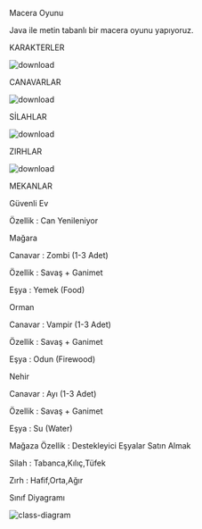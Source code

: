 Macera Oyunu


Java ile metin tabanlı bir macera oyunu yapıyoruz.



KARAKTERLER

![download](https://user-images.githubusercontent.com/111523448/200489272-d630b57f-0c21-4c0a-a885-8fb2e3cd028e.png)







CANAVARLAR

![download](https://user-images.githubusercontent.com/111523448/200489264-3415f04e-ecb7-4c3a-9d28-1b4d6743b008.png)






SİLAHLAR

![download](https://user-images.githubusercontent.com/111523448/200489269-7dc18b09-ebe1-49e6-8efd-2e73b58f52b8.png)





ZIRHLAR

![download](https://user-images.githubusercontent.com/111523448/200489259-1dc024f1-8ca2-474e-b3cb-6914c094c8da.png)








MEKANLAR


Güvenli Ev


Özellik : Can Yenileniyor


Mağara


Canavar : Zombi (1-3 Adet)


Özellik : Savaş + Ganimet


Eşya : Yemek (Food)


Orman


Canavar : Vampir (1-3 Adet)


Özellik : Savaş + Ganimet


Eşya : Odun (Firewood)


Nehir


Canavar : Ayı (1-3 Adet)


Özellik : Savaş + Ganimet


Eşya : Su (Water)


Mağaza
Özellik : Destekleyici Eşyalar Satın Almak


Silah : Tabanca,Kılıç,Tüfek


Zırh : Hafif,Orta,Ağır



Sınıf Diyagramı

![class-diagram](https://user-images.githubusercontent.com/111523448/200489247-218232e3-8aef-47d0-b5bd-be21121de389.jpg)
